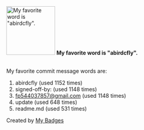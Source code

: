 <img src="https://github.com/my-badges/my-badges/blob/master/src/all-badges/favorite-word/favorite-word.png?raw=true" alt="My favorite word is &quot;abirdcfly&quot;." title="My favorite word is &quot;abirdcfly&quot;." width="128">
<strong>My favorite word is &quot;abirdcfly&quot;.</strong>
<br><br>

My favorite commit message words are:

1. abirdcfly (used 1152 times)
2. signed-off-by: (used 1148 times)
3. <fp544037857@gmail.com> (used 1148 times)
4. update (used 648 times)
5. readme.md (used 531 times)


Created by <a href="https://github.com/my-badges/my-badges">My Badges</a>
